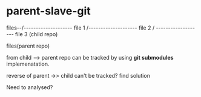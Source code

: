 # parent-slave-git


files--/-------------------- file 1
       /-------------------- file 2
       / ------------------- file 3 (child repo)

files(parent repo)

from child --> parent repo can be tracked by using **git submodules** implemenatation.

reverse of parent ->> child can't be tracked? find solution

  Need to analysed?
  
